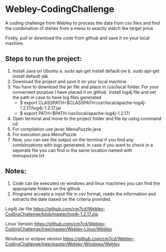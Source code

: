 # Webley-CodingChallenge
A coding challenge from Webley to process the data from csv files and find the combination of dishes from a menu to exactly match the target price

Firstly, pull or download the code from github and save it on your local machine.

Steps to run the project:
-------------------------
1. Install Java on Ubuntu
	a. sudo apt-get install default-jre
	b. sudo apt-get install default-jdk
2. Download the project and save it on your local machine.
3. You have to download the jar file and place in /usr/local folder. For your convenient purpose I have placed it on github. Install log4j file and set the path in case to have log files generated
	* $ export CLASSPATH=$CLASSPATH:/usr/local/apache-log4j-1.2.17/log4j-1.2.17.jar
	* $ export PATH=$PATH:/usr/local/apache-log4j-1.2.17/
4. Open terminal and move to the project folder and file by using command
	cd <file-path>
5. For compilation use javac MenuPuzzle.java
6. For execution java MenuPuzzle
7. Now, you can see the output on the terminal if you find any combinzations with logs generated, in case 	if you want to check in a seperate file you can find in the same location named with menupuzzle.txt


Notes:
------
1. Code can be executed on windows and linux machines you can find the appropriate folders on the github
2. Programs accepts a input file in csv format, reads the information and extracts the date based on the criteria provided.

Log4j Jar file
https://github.com/cm7cd/Webley-CodingChallenge/blob/master/log4j-1.2.17.zip

Linux Version
https://github.com/cm7cd/Webley-CodingChallenge/tree/master/Webley-Linux/Webley

Windows or eclipse version
https://github.com/cm7cd/Webley-CodingChallenge/tree/master/Webley-Windows/Webley
